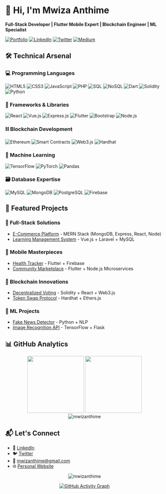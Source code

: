 # 👋 Hi, I'm Mwiza Anthime

**Full-Stack Developer | Flutter Mobile Expert | Blockchain Engineer | ML Specialist**

[![Portfolio](https://img.shields.io/badge/-Portfolio-4CAF50?style=flat-square&logo=Google-Chrome&logoColor=white)](https://mwizanthime.github.io)
[![LinkedIn](https://img.shields.io/badge/-LinkedIn-0077B5?style=flat-square&logo=Linkedin&logoColor=white)](https://linkedin.com/in/mwizanthime)
[![Twitter](https://img.shields.io/badge/-Twitter-1DA1F2?style=flat-square&logo=Twitter&logoColor=white)](https://twitter.com/mwizanthime)
[![Medium](https://img.shields.io/badge/-Medium-12100E?style=flat-square&logo=Medium&logoColor=white)](https://medium.com/@mwizanthime)

## 🛠️ Technical Arsenal

### 💻 Programming Languages
![HTML5](https://img.shields.io/badge/-HTML5-E34F26?style=flat-square&logo=html5&logoColor=white)
![CSS3](https://img.shields.io/badge/-CSS3-1572B6?style=flat-square&logo=css3&logoColor=white)
![JavaScript](https://img.shields.io/badge/-JavaScript-F7DF1E?style=flat-square&logo=javascript&logoColor=black)
![PHP](https://img.shields.io/badge/-PHP-777BB4?style=flat-square&logo=php&logoColor=white)
![SQL](https://img.shields.io/badge/-SQL-4479A1?style=flat-square&logo=postgresql&logoColor=white)
![NoSQL](https://img.shields.io/badge/-NoSQL-47A248?style=flat-square&logo=mongodb&logoColor=white)
![Dart](https://img.shields.io/badge/-Dart-0175C2?style=flat-square&logo=dart&logoColor=white)
![Solidity](https://img.shields.io/badge/-Solidity-363636?style=flat-square&logo=solidity&logoColor=white)
![Python](https://img.shields.io/badge/-Python-3776AB?style=flat-square&logo=python&logoColor=white)

### 🚀 Frameworks & Libraries
![React](https://img.shields.io/badge/-React-61DAFB?style=flat-square&logo=react&logoColor=black)
![Vue.js](https://img.shields.io/badge/-Vue.js-4FC08D?style=flat-square&logo=vue.js&logoColor=white)
![Express.js](https://img.shields.io/badge/-Express.js-000000?style=flat-square&logo=express&logoColor=white)
![Flutter](https://img.shields.io/badge/-Flutter-02569B?style=flat-square&logo=flutter&logoColor=white)
![Bootstrap](https://img.shields.io/badge/-Bootstrap-7952B3?style=flat-square&logo=bootstrap&logoColor=white)
![Node.js](https://img.shields.io/badge/-Node.js-339933?style=flat-square&logo=node.js&logoColor=white)

### ⛓️ Blockchain Development
![Ethereum](https://img.shields.io/badge/-Ethereum-3C3C3D?style=flat-square&logo=ethereum&logoColor=white)
![Smart Contracts](https://img.shields.io/badge/-Smart_Contracts-000000?style=flat-square)
![Web3.js](https://img.shields.io/badge/-Web3.js-F16822?style=flat-square&logo=web3.js&logoColor=white)
![Hardhat](https://img.shields.io/badge/-Hardhat-FFF100?style=flat-square&logo=hardhat&logoColor=black)

### 🤖 Machine Learning
![TensorFlow](https://img.shields.io/badge/-TensorFlow-FF6F00?style=flat-square&logo=tensorflow&logoColor=white)
![PyTorch](https://img.shields.io/badge/-PyTorch-EE4C2C?style=flat-square&logo=pytorch&logoColor=white)
![Pandas](https://img.shields.io/badge/-Pandas-150458?style=flat-square&logo=pandas&logoColor=white)

### 🗃️ Database Expertise
![MySQL](https://img.shields.io/badge/-MySQL-4479A1?style=flat-square&logo=mysql&logoColor=white)
![MongoDB](https://img.shields.io/badge/-MongoDB-47A248?style=flat-square&logo=mongodb&logoColor=white)
![PostgreSQL](https://img.shields.io/badge/-PostgreSQL-336791?style=flat-square&logo=postgresql&logoColor=white)
![Firebase](https://img.shields.io/badge/-Firebase-FFCA28?style=flat-square&logo=firebase&logoColor=black)

## 🌟 Featured Projects

### 🛒 Full-Stack Solutions
- [E-Commerce Platform](https://github.com/mwizanthime/ecommerce-fullstack) - MERN Stack (MongoDB, Express, React, Node)
- [Learning Management System](https://github.com/mwizanthime/lms-platform) - Vue.js + Laravel + MySQL

### 📱 Mobile Masterpieces
- [Health Tracker](https://github.com/mwizanthime/health-tracker) - Flutter + Firebase
- [Community Marketplace](https://github.com/mwizanthime/community-market) - Flutter + Node.js Microservices

### 🔗 Blockchain Innovations
- [Decentralized Voting](https://github.com/mwizanthime/decentralized-voting) - Solidity + React + Web3.js
- [Token Swap Protocol](https://github.com/mwizanthime/token-swap) - Hardhat + Ethers.js

### 🧠 ML Projects
- [Fake News Detector](https://github.com/mwizanthime/fake-news-detector) - Python + NLP
- [Image Recognition API](https://github.com/mwizanthime/image-recognition-api) - TensorFlow + Flask

## 📊 GitHub Analytics

<div align="center">
  <img height="180em" src="https://github-readme-stats.vercel.app/api?username=mwizanthime&show_icons=true&theme=radical&include_all_commits=true&count_private=true"/>
  <img height="180em" src="https://github-readme-stats.vercel.app/api/top-langs/?username=mwizanthime&layout=compact&langs_count=8&theme=radical"/>
</div>

<div align="center">
  <img src="https://github-readme-streak-stats.herokuapp.com/?user=mwizanthime&theme=radical" alt="mwizanthime" />
</div>

## 📬 Let's Connect

- 💼 [LinkedIn](https://linkedin.com/in/mwizanthime)
- 🐦 [Twitter](https://twitter.com/mwizanthime)
- 📧 mwizanthime@gmail.com
- 🌐 [Personal Website](https://mwizanthime.github.io)

<p align="center">
  <img src="https://komarev.com/ghpvc/?username=mwizanthime&label=Profile%20views&color=0e75b6&style=flat" alt="mwizanthime" />
</p>

<div align="center">
  <a href="https://github.com/mwizanthime">
    <img src="https://activity-graph.herokuapp.com/graph?username=mwizanthime&theme=react-dark" alt="GitHub Activity Graph" />
  </a>
</div>
